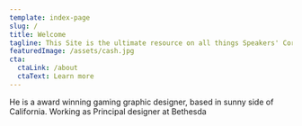 ```yaml
---
template: index-page
slug: /
title: Welcome
tagline: This Site is the ultimate resource on all things Speakers' Corner.
featuredImage: /assets/cash.jpg
cta:
  ctaLink: /about
  ctaText: Learn more
---
```

He is a award winning gaming graphic designer, based in sunny side of California. Working as Principal designer at Bethesda
